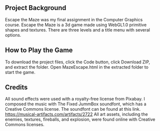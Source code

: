 ## Project Background
Escape the Maze was my final assignment in the Computer Graphics course. 
Escape the Maze is a 3d game made using WebGL1.0 primitive shapes and textures.
There are three levels and a title menu with several options.

## How to Play the Game
To download the project files, click the Code button, click Download ZIP, and extract the folder.
Open MazeEscape.html in the extracted folder to start the game.

## Credits
All sound effects were used with a royalty-free license from Pixabay.
I composed the music with The Fixed JummBox soundfont, which has a Creative Commons license.
The soundfont can be found at this link. https://musical-artifacts.com/artifacts/2722
All art assets, including the enemies, textures, fireballs, and explosion, were found online with Creative Commons licenses.
